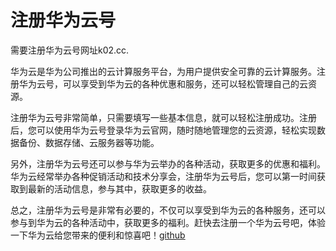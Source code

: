 # 注册华为云号

需要注册华为云号网址k02.cc. 

华为云是华为公司推出的云计算服务平台，为用户提供安全可靠的云计算服务。注册华为云号，可以享受到华为云的各种优惠和服务，还可以轻松管理自己的云资源。

注册华为云号非常简单，只需要填写一些基本信息，就可以轻松注册成功。注册后，您可以使用华为云号登录华为云官网，随时随地管理您的云资源，轻松实现数据备份、数据存储、云服务器等功能。

另外，注册华为云号还可以参与华为云举办的各种活动，获取更多的优惠和福利。华为云经常举办各种促销活动和技术分享会，注册华为云号后，您可以第一时间获取到最新的活动信息，参与其中，获取更多的收益。

总之，注册华为云号是非常有必要的，不仅可以享受到华为云的各种服务，还可以参与到华为云的各种活动中，获取更多的福利。赶快去注册一个华为云号吧，体验一下华为云给您带来的便利和惊喜吧！[github](https://github.com)